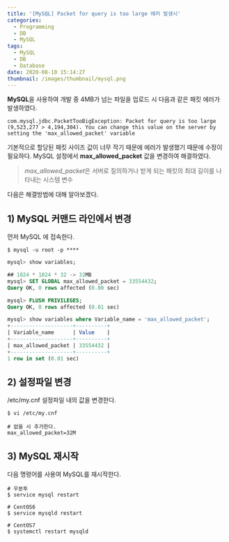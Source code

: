 ```yaml
---
title: '[MySQL] Packet for query is too large 에러 발생시'
categories:
  - Programming
  - DB
  - MySQL
tags:
  - MySQL
  - DB
  - Database
date: 2020-08-10 15:14:27
thumbnail: /images/thumbnail/mysql.png
---
```


**MySQL**을 사용하여 개발 중 4MB가 넘는 파일을 업로드 시 다음과 같은 패킷 에러가 발생하였다.

```shell
com.mysql.jdbc.PacketTooBigException: Packet for query is too large (9,523,277 > 4,194,304). You can change this value on the server by setting the 'max_allowed_packet' variable
```

기본적으로 할당된 패킷 사이즈 값이 너무 작기 때문에 에러가 발생했기 때문에 수정이 필요하다. MySQL 설정에서 **max_allowed_packet** 값을 변경하여 해결하였다.

> *max_allowed_packet*은 서버로 질의하거나 받게 되는 패킷의 최대 길이를 나타내는 시스템 변수

다음은 해결방법에 대해 알아보겠다.

## 1) MySQL 커맨드 라인에서 변경

먼저 MySQL 에 접속한다.

```shell
$ mysql -u root -p ****
```

```sql
mysql> show variables;

## 1024 * 1024 * 32 -> 32MB
mysql> SET GLOBAL max_allowed_packet = 33554432;
Query OK, 0 rows affected (0.00 sec)

mysql> FLUSH PRIVILEGES;
Query OK, 0 rows affected (0.01 sec)

mysql> show variables where Variable_name = 'max_allowed_packet';
+--------------------+----------+
| Variable_name      | Value    |
+--------------------+----------+
| max_allowed_packet | 33554432 |
+--------------------+----------+
1 row in set (0.01 sec)
```

## 2) 설정파일 변경

/etc/my.cnf 설정파일 내의 값을 변경한다.

```shell
$ vi /etc/my.cnf
```

```shell
# 없을 시 추가한다.
max_allowed_packet=32M
```

## 3) MySQL 재시작

다음 명령어를 사용여 MySQL를 재시작한다.

```shell
# 우분투
$ service mysql restart

# CentOS6
$ service mysqld restart

# CentOS7
$ systemctl restart mysqld
```
